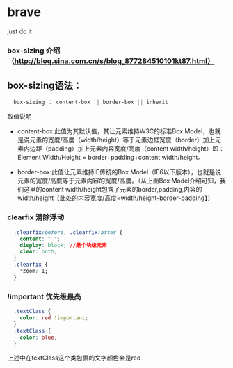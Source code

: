 # brave
just do it


### box-sizing 介绍（http://blog.sina.com.cn/s/blog_877284510101kt87.html）
## box-sizing语法：
```css
  box-sizing ： content-box || border-box || inherit
```

取值说明

* content-box:此值为其默认值，其让元素维持W3C的标准Box Model，也就是说元素的宽度/高度（width/height）等于元素边框宽度（border）加上元素内边距（padding）加上元素内容宽度/高度（content width/height）即：Element Width/Height = border+padding+content width/height。

* border-box:此值让元素维持IE传统的Box Model（IE6以下版本），也就是说元素的宽度/高度等于元素内容的宽度/高度。（从上面Box Model介绍可知，我们这里的content width/height包含了元素的border,padding,内容的width/height【此处的内容宽度/高度=width/height-border-padding】）

### clearfix 清除浮动
```css
  .clearfix:before, .clearfix:after {
    content: " ";
    display: block; //是个块级元素
    clear: both;
  }
  .clearfix {
    *zoom: 1;
  }
```

### !important 优先级最高

```css
  .textClass {
    color: red !important;
  }
  .textClass {
    color: blue;
  }
```
上述中在textClass这个类包裹的文字颜色会是red
